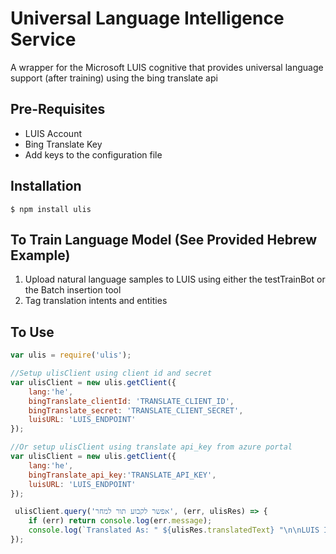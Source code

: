 # Universal Language Intelligence Service
A wrapper for the Microsoft LUIS cognitive that provides universal language support (after training) using the bing translate api 

## Pre-Requisites
- LUIS Account 
- Bing Translate Key
- Add keys to the configuration file

## Installation

    $ npm install ulis

## To Train Language Model (See Provided Hebrew Example)

1. Upload natural language samples to LUIS using either the testTrainBot or the Batch insertion tool
2. Tag translation intents and entities

## To Use
```js
var ulis = require('ulis');

//Setup ulisClient using client id and secret
var ulisClient = new ulis.getClient({
    lang:'he',
    bingTranslate_clientId: 'TRANSLATE_CLIENT_ID',
    bingTranslate_secret: 'TRANSLATE_CLIENT_SECRET',
    luisURL: 'LUIS_ENDPOINT'
});

//Or setup ulisClient using translate api_key from azure portal
var ulisClient = new ulis.getClient({
    lang:'he',
    bingTranslate_api_key:'TRANSLATE_API_KEY',
    luisURL: 'LUIS_ENDPOINT'
});

 ulisClient.query('אפשר לקבוע תור למחר', (err, ulisRes) => {
    if (err) return console.log(err.message);       
    console.log(`Translated As: " ${ulisRes.translatedText} "\n\nLUIS Intent: " ${ulisRes.intent} " \n\nLUIS Entities \n\n"  ${JSON.stringify(ulisRes.entities)}`);
});

```
